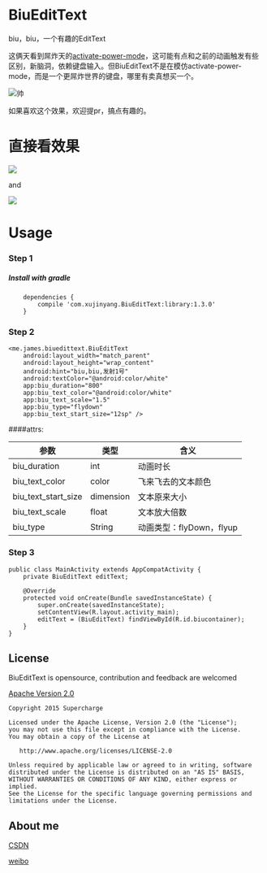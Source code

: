 # BiuEditText
biu，biu，一个有趣的EditText

这俩天看到屌炸天的[activate-power-mode](https://atom.io/packages/activate-power-mode)，这可能有点和之前的动画触发有些区别，新脑洞，依赖键盘输入。但BiuEditText不是在模仿activate-power-mode，而是一个更屌炸世界的键盘，哪里有卖真想买一个。

![帅](http://45.media.tumblr.com/cf210d7c444b3e4d5e5a49ebb0bf9dae/tumblr_ny0aidok9u1rc7zl1o3_250.gif)

如果喜欢这个效果，欢迎提pr，搞点有趣的。

# 直接看效果

![](http://7o4zmy.com1.z0.glb.clouddn.com/2015-11-24%2023_16_17.gif)

and

![](http://7o4zmy.com1.z0.glb.clouddn.com/2015-12-05%2017_56_35.gif)

# Usage
### Step 1
##### Install with gradle
        dependencies {
            compile 'com.xujinyang.BiuEditText:library:1.3.0'
        }
### Step 2

    <me.james.biuedittext.BiuEditText
        android:layout_width="match_parent"
        android:layout_height="wrap_content"
        android:hint="biu,biu,发射1号"
        android:textColor="@android:color/white"
        app:biu_duration="800"
        app:biu_text_color="@android:color/white"
        app:biu_text_scale="1.5"
        app:biu_type="flydown"
        app:biu_text_start_size="12sp" />
       
####attrs:

| 参数 | 类型 |含义|
|--------|--------|--------|
|   biu_duration     |   int     | 动画时长|
|biu_text_color|color|飞来飞去的文本颜色|
|biu_text_start_size|dimension|文本原来大小|
|biu_text_scale|float|文本放大倍数|
|biu_type|String|动画类型：flyDown，flyup|

### Step 3
```
public class MainActivity extends AppCompatActivity {
    private BiuEditText editText;

    @Override
    protected void onCreate(Bundle savedInstanceState) {
        super.onCreate(savedInstanceState);
        setContentView(R.layout.activity_main);
        editText = (BiuEditText) findViewById(R.id.biucontainer);
    }
}

```

License
--------
BiuEditText is opensource, contribution and feedback are welcomed

[Apache Version 2.0](http://www.apache.org/licenses/LICENSE-2.0.html)

    Copyright 2015 Supercharge

    Licensed under the Apache License, Version 2.0 (the "License");
    you may not use this file except in compliance with the License.
    You may obtain a copy of the License at

       http://www.apache.org/licenses/LICENSE-2.0

    Unless required by applicable law or agreed to in writing, software
    distributed under the License is distributed on an "AS IS" BASIS,
    WITHOUT WARRANTIES OR CONDITIONS OF ANY KIND, either express or implied.
    See the License for the specific language governing permissions and
    limitations under the License.
 
## About me
[CSDN](http://blog.csdn.net/mobilexu)

[weibo](http://weibo.com/3654795601/profile?topnav=1&wvr=6)